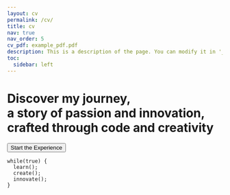 ```yaml
---
layout: cv
permalink: /cv/
title: cv
nav: true
nav_order: 5
cv_pdf: example_pdf.pdf
description: This is a description of the page. You can modify it in '_pages/cv.md'. You can also change or remove the top pdf download button.
toc:
  sidebar: left
---
```


<div class="cv-intro" data-aos="fade-in">
  <div class="intro-text">
    <h1 class="typing-text">Discover my journey,<br>a story of passion and innovation,<br>crafted through code and creativity</h1>
    <button class="start-experience" onclick="startCVExperience()">
      Start the Experience
      <i class="fas fa-arrow-right"></i>
    </button>
  </div>
  
  <div class="parallax-elements">
    <div class="code-element" data-depth="0.2">
      <pre><code>while(true) { 
  learn();
  create();
  innovate();
}</code></pre>
    </div>
    <div class="tech-stack" data-depth="0.4">
      <i class="fab fa-python"></i>
      <i class="fab fa-js-square"></i>
      <i class="fab fa-react"></i>
      <i class="fab fa-node"></i>
    </div>
    <div class="design-elements" data-depth="0.6">
      <svg class="circuit-paths"></svg>
    </div>
  </div>
</div>

<div class="cv-content" style="display: none;">
  <div class="timeline-container" data-aos="fade-up">
    <div class="experience-section">
      <h2 class="section-title">Experience</h2>
      {% for job in site.data.experience %}
      <div class="timeline-item" data-aos="fade-up">
        <div class="timeline-dot"></div>
        <div class="timeline-content">
          <div class="timeline-header">
            <h3>{{ job.title }}</h3>
            <span class="timeline-date">{{ job.period }}</span>
          </div>
          <h4>{{ job.company }}</h4>
          <p>{{ job.description }}</p>
          <div class="skills-container">
            {% for skill in job.skills %}
            <span class="skill-tag">{{ skill }}</span>
            {% endfor %}
          </div>
        </div>
      </div>
      {% endfor %}
    </div>

    <div class="education-section" data-aos="fade-up">
      <h2 class="section-title">Education</h2>
      {% for edu in site.data.education %}
      <div class="timeline-item" data-aos="fade-up">
        <div class="timeline-dot"></div>
        <div class="timeline-content">
          <div class="timeline-header">
            <h3>{{ edu.degree }}</h3>
            <span class="timeline-date">{{ edu.period }}</span>
          </div>
          <h4>{{ edu.institution }}</h4>
          <p>{{ edu.description }}</p>
        </div>
      </div>
      {% endfor %}
    </div>

    <div class="skills-section" data-aos="fade-up">
      <h2 class="section-title">Skills</h2>
      <div class="skills-grid">
        {% for category in site.data.skills %}
        <div class="skill-category" data-aos="zoom-in">
          <h3>{{ category.name }}</h3>
          <div class="skill-bars">
            {% for skill in category.items %}
            <div class="skill-bar">
              <div class="skill-info">
                <span>{{ skill.name }}</span>
                <span>{{ skill.level }}%</span>
              </div>
              <div class="progress-line">
                <span data-width="{{ skill.level }}%"></span>
              </div>
            </div>
            {% endfor %}
          </div>
        </div>
        {% endfor %}
      </div>
    </div>

    <div class="projects-section" data-aos="fade-up">
      <h2 class="section-title">Projects</h2>
      <div class="projects-grid">
        {% for project in site.data.projects %}
        <div class="project-card" data-aos="flip-up">
          <div class="project-header">
            <i class="fas {{ project.icon }}"></i>
            <h3>{{ project.name }}</h3>
          </div>
          <p>{{ project.description }}</p>
          <div class="project-links">
            {% if project.github %}
            <a href="{{ project.github }}" target="_blank">
              <i class="fab fa-github"></i> View Source
            </a>
            {% endif %}
            {% if project.demo %}
            <a href="{{ project.demo }}" target="_blank">
              <i class="fas fa-external-link-alt"></i> Live Demo
            </a>
            {% endif %}
          </div>
        </div>
        {% endfor %}
      </div>
    </div>
  </div>

  <div class="cv-footer" data-aos="fade-up">
    <a href="{{ page.cv_pdf | prepend: '/assets/pdf/' | relative_url }}" class="download-cv">
      <i class="fas fa-download"></i>
      Download PDF Version
    </a>
  </div>
</div>

<script>
function startCVExperience() {
  // Animate intro out
  document.querySelector('.cv-intro').style.transform = 'translateY(-100vh)';
  document.querySelector('.cv-intro').style.opacity = '0';
  
  // Show CV content
  setTimeout(() => {
    document.querySelector('.cv-intro').style.display = 'none';
    document.querySelector('.cv-content').style.display = 'block';
    // Initialize AOS
    AOS.refresh();
  }, 1000);
}

// Initialize parallax
document.addEventListener('DOMContentLoaded', function() {
  // Create circuit path animation
  const svg = document.querySelector('.circuit-paths');
  createCircuitPaths(svg);
  
  // Initialize parallax effect
  const scene = document.querySelector('.parallax-elements');
  const parallax = new Parallax(scene);
  
  // Initialize typing animation
  const text = document.querySelector('.typing-text');
  new TypeIt(text, {
    speed: 50,
    waitUntilVisible: true
  }).go();
});

function createCircuitPaths(svg) {
  // Create random circuit-like paths
  const paths = [
    'M10,10 L50,10 L50,50 L90,50',
    'M10,90 L50,90 L50,50 L90,50',
    'M50,10 L50,90',
    'M10,50 L90,50'
  ];
  
  paths.forEach(d => {
    const path = document.createElementNS('http://www.w3.org/2000/svg', 'path');
    path.setAttribute('d', d);
    path.classList.add('circuit-path');
    svg.appendChild(path);
  });
}
</script>
